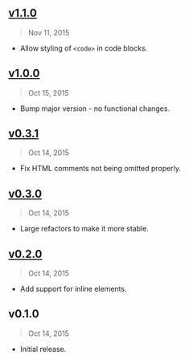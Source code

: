 ## [v1.1.0]
> Nov 11, 2015

- Allow styling of `<code>` in code blocks.

## [v1.0.0]
> Oct 15, 2015

- Bump major version - no functional changes.

## [v0.3.1]
> Oct 14, 2015

- Fix HTML comments not being omitted properly.

## [v0.3.0]
> Oct 14, 2015

- Large refactors to make it more stable.

## [v0.2.0]
> Oct 14, 2015

-  Add support for inline elements.

## v0.1.0
> Oct 14, 2015

- Initial release.

[v0.2.0]: https://github.com/rstacruz/markdown-it-decorate/compare/v0.1.0...v0.2.0
[v0.3.0]: https://github.com/rstacruz/markdown-it-decorate/compare/v0.2.0...v0.3.0
[v0.3.1]: https://github.com/rstacruz/markdown-it-decorate/compare/v0.3.0...v0.3.1
[v1.0.0]: https://github.com/rstacruz/markdown-it-decorate/compare/v0.3.1...v1.0.0
[v1.1.0]: https://github.com/rstacruz/markdown-it-decorate/compare/v1.0.0...v1.1.0
